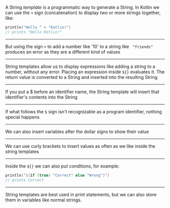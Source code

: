 A String _template_ is a programmatic way to generate a String.
In Kotlin we can use the `+` sign (concatenation) to display two or more strings together, like:
```kotlin
println("Hello " + "Kotlin!")
// prints "Hello Kotlin!"
```

---

But using the sign `+` to add a number like '10' to a string like ` "friends"` produces an error as they are a different kind of values

---

String templates allow us to display expressions like adding a string to a number, without any error.
Placing an expression inside `${}` evaluates it.
The return value is converted to a String and inserted into the resulting String

---

If you put a $ before an identifier name, the String template will insert that identifier's contents into the String

---

If what follows the `$` sign isn't recognizable as a program identifier, nothing special happens

---

We can also insert variables after the dollar signs to show their value

---

We can use curly brackets to insert values as often as we like inside the string templates

---

Inside the `${}` we can also put conditions, for example:
```kotlin
println("${if (true) "Correct" else "Wrong"}")
// prints Correct
```

---

String templates are best used in print statements, but we can also store them in variables like normal strings.
